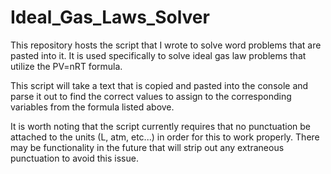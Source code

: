 # Ideal_Gas_Laws_Solver
This repository hosts the script that I wrote to solve word problems that are pasted into it. It is used specifically to solve ideal gas law problems that utilize the PV=nRT formula.

This script will take a text that is copied and pasted into the console and parse it out to find the correct values to assign to the corresponding variables from the formula listed above.

It is worth noting that the script currently requires that no punctuation be attached to the units (L, atm, etc...) in order for this to work properly. 
There may be functionality in the future that will strip out any extraneous punctuation to avoid this issue.
